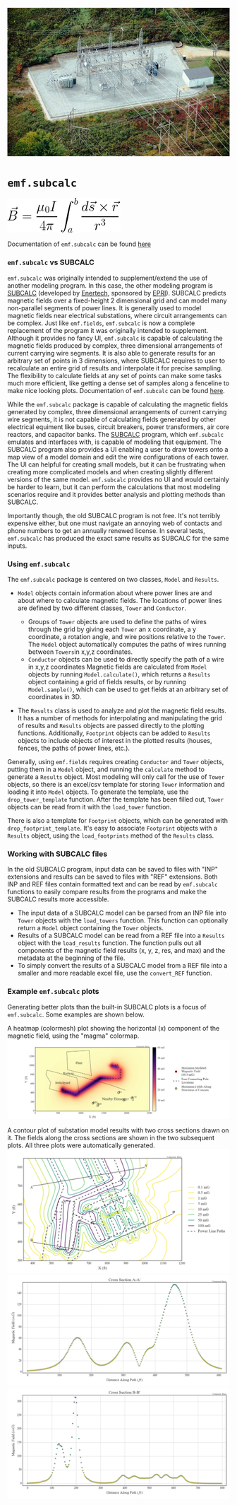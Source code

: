 ![substation](img/substation.jpg)

# `emf.subcalc`

![biot-savart](img/biot-savart.png)

Documentation of `emf.subcalc` can be found [here](http://mbaum1122.github.io/emf/emf.subcalc.html)

### `emf.subcalc` vs SUBCALC

`emf.subcalc` was originally intended to supplement/extend the use of another modeling program. In this case, the other modeling program is [SUBCALC](http://www.enertech.net/html/emfw.html) (developed by [Enertech](http://www.enertech.net/html/emfw.html), sponsored by [EPRI](http://www.epri.com)). SUBCALC predicts magnetic fields over a fixed-height 2 dimensional grid and can model many non-parallel segments of power lines. It is generally used to model magnetic fields near electrical substations, where circuit arrangements can be complex. Just like `emf.fields`, `emf.subcalc` is now a complete replacement of the program it was originally intended to supplement. Although it provides no fancy UI, `emf.subcalc` is capable of calculating the magnetic fields produced by complex, three dimensional arrangements of current carrying wire segments. It is also able to generate results for an arbitrary set of points in 3 dimensions, where SUBCALC requires to user to recalculate an entire grid of results and interpolate it for precise sampling. The flexibility to calculate fields at any set of points can make some tasks much more efficient, like getting a dense set of samples along a fenceline to make nice looking plots. Documentation of `emf.subcalc` can be found [here](emf.subcalc.html).

While the `emf.subcalc` package is capable of calculating the magnetic fields generated by complex, three dimensional arrangements of current carrying wire segments, it is not capable of calculating fields generated by other electrical equiment like buses, circuit breakers, power transformers, air core reactors, and capacitor banks. The [SUBCALC](http://www.enertech.net/html/emfw.html) program, which `emf.subcalc` emulates and interfaces with, is capable of modeling that equipment. The SUBCALC program also provides a UI enabling a user to draw towers onto a map view of a model domain and edit the wire configurations of each tower. The UI can helpful for creating small models, but it can be frustrating when creating more complicated models and when creating slightly different versions of the same model.
`emf.subcalc` provides no UI and would certainly be harder to learn, but it can perform the calculations that most modeling scenarios require and it provides better analysis and plotting methods than SUBCALC.

Importantly though, the old SUBCALC program is not free. It's not terribly expensive either, but one must navigate an annoying web of contacts and phone numbers to get an annually renewed license. In several tests, `emf.subcalc` has produced the exact same results as SUBCALC for the same inputs.

### Using `emf.subcalc`

The `emf.subcalc` package is centered on two classes, `Model` and `Results`.

* `Model` objects contain information about where power lines are and about where to calculate magnetic fields. The locations of power lines are defined by two different classes, `Tower` and `Conductor`.
  * Groups of `Tower` objects are used to define the paths of wires through the grid by giving each `Tower` an x coordinate, a y coordinate, a rotation angle, and wire positions relative to the `Tower`. The `Model` object automatically computes the paths of wires running between `Towers`in x,y,z coordinates.
  * `Conductor` objects can be used to directly specify the path of a wire in x,y,z coordinates
Magnetic fields are calculated from `Model` objects by running `Model.calculate()`, which returns a `Results` object containing a grid of fields results, or by running `Model.sample()`, which can be used to get fields at an arbitrary set of coordinates in 3D.

* The `Results` class is used to analyze and plot the magnetic field results. It has a number of methods for interpolating and manipulating the grid of results and `Results` objects are passed directly to the plotting functions. Additionally, `Footprint` objects can be added to `Results` objects to include objects of interest in the plotted results (houses, fences, the paths of power lines, etc.).

Generally, using `emf.fields` requires creating `Conductor` and `Tower` objects, putting them in a `Model` object, and running the `calculate` method to generate a `Results` object. Most modeling will only call for the use of `Tower` objects, so there is an excel/csv template for storing `Tower` information and loading it into `Model` objects. To generate the template, use the `drop_tower_template` function. After the template has been filled out, `Tower` objects can be read from it with the `load_tower` function.

There is also a template for `Footprint` objects, which can be generated with `drop_footprint_template`. It's easy to associate `Footprint` objects with a `Results` object, using the `load_footprints` method of the `Results` class.

### Working with SUBCALC files

In the old SUBCALC program, input data can be saved to files with "INP" extensions and results can be saved to files with "REF" extensions. Both INP and REF files contain formatted text and can be read by `emf.subcalc` functions to easily compare results from the programs and make the SUBCALC results more accessible.
* The input data of a SUBCALC model can be parsed from an INP file into `Tower` objects with the `load_towers` function. This function can optionally return a `Model` object containing the `Tower` objects.
* Results of a SUBCALC model can be read from a REF file into a `Results` object with the `load_results` function. The function pulls out all components of the magnetic field results (x, y, z, res, and max) and the metadata at the beginning of the file.
* To simply convert the results of a SUBCALC model from a REF file into a smaller and more readable excel file, use the `convert_REF` function.

### Example `emf.subcalc` plots

Generating better plots than the built-in SUBCALC plots is a focus of `emf.subcalc`. Some examples are shown below.

A heatmap (colormesh) plot showing the horizontal (x) component of the magnetic field, using the "magma" colormap.
![plot_pcolormesh-2](img/Bx_magma.png)

A contour plot of substation model results with two cross sections drawn on it. The fields along the cross sections are shown in the two subsequent plots. All three plots were automatically generated.
![plot_cross_section_map](img/contour-with-cross-sections.png)
![plot_cross_section_A](img/cross-section-A.png)
![plot_cross_section_B](img/cross-section-B.png)

